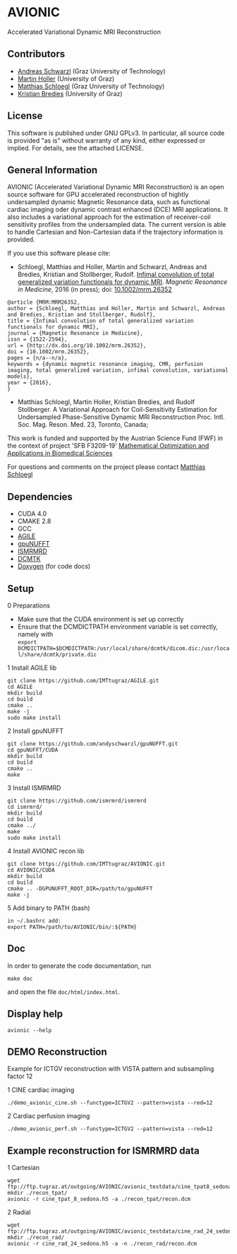 # AVIONIC
Accelerated Variational Dynamic MRI Reconstruction

## Contributors
* [Andreas Schwarzl](https://github.com/andyschwarzl) (Graz University of Technology)
* [Martin Holler](http://www.uni-graz.at/~holler) (University of Graz) 
* [Matthias Schloegl](http://www.tugraz.at/institute/imt/people/schloegl/) (Graz University of Technology)
* [Kristian Bredies](http://www.uni-graz.at/~bredies) (University of Graz) 

## License
This software is published under GNU GPLv3. In particular, all source code is provided "as is" without warranty of any kind, either expressed or implied. For details, see the attached LICENSE.

## General Information
AVIONIC (Accelerated Variational Dynamic MRI Reconstruction) is an open source software for GPU accelerated reconstruction of hightly undersampled
dynamic Magnetic Resonance data, such as functional cardiac imaging oder dynamic contrast enhanced (DCE) MRI applications. It also includes a variational
approach for the estimation of receiver-coil sensitivity profiles from the undersampled data. The current version is able to handle Cartesian and Non-Cartesian
data if the trajectory information is provided.

If you use this software please cite:
* Schloegl, Matthias and Holler, Martin and Schwarzl, Andreas and Bredies, Kristian and Stollberger, Rudolf.
  [Infimal convolution of total generalized variation functionals for dynamic MRI](http://imsc.uni-graz.at/mobis/publications/SFB-Report-2016-002.pdf).
  _Magnetic Resonance in Medicine_, 2016 (in press); doi: [10.1002/mrm.26352](http://onlinelibrary.wiley.com/doi/10.1002/mrm.26352/full) 
```
@article {MRM:MRM26352,
author = {Schloegl, Matthias and Holler, Martin and Schwarzl, Andreas and Bredies, Kristian and Stollberger, Rudolf},
title = {Infimal convolution of total generalized variation functionals for dynamic MRI},
journal = {Magnetic Resonance in Medicine},
issn = {1522-2594},
url = {http://dx.doi.org/10.1002/mrm.26352},
doi = {10.1002/mrm.26352},
pages = {n/a--n/a},
keywords = {dynamic magnetic resonance imaging, CMR, perfusion imaging, total generalized variation, infimal convolution, variational models},
year = {2016},
}
```

* Matthias Schloegl, Martin Holler, Kristian Bredies, and Rudolf Stollberger. A Variational Approach for Coil-Sensitivity Estimation for Undersampled Phase-Sensitive Dynamic MRI Reconstruction Proc. Intl. Soc. Mag. Reson. Med. 23, Toronto, Canada; 

This work is funded and supported by the Austrian Science Fund (FWF) in the context of project 'SFB F3209-19' [Mathematical Optimization and Applications in Biomedical Sciences](http://imsc.uni-graz.at/mobis/)


For questions and comments on the project please contact [Matthias Schloegl](mailto:matthias.schloegl@tugraz.at)
## Dependencies
* CUDA 4.0
* CMAKE 2.8
* GCC
* [AGILE](https://github.com/IMTtugraz/AGILE.git)
* [gpuNUFFT](https://github.com/andyschwarzl/gpuNUFFT)
* [ISMRMRD](https://github.com/ismrmrd/ismrmrd)
* [DCMTK](http://dicom.offis.de/dcmtk.php.de)
* [Doxygen](http://www.stack.nl/~dimitri/doxygen/) (for code docs)

## Setup
0 Preparations 
* Make sure that the CUDA environment is set up correctly 
* Ensure that the DCMDICTPATH environment variable is set correctly, namely with <br>
  `export DCMDICTPATH=$DCMDICTPATH:/usr/local/share/dcmtk/dicom.dic:/usr/local/share/dcmtk/private.dic`

1 Install AGILE lib 
```
git clone https://github.com/IMTtugraz/AGILE.git
cd AGILE
mkdir build
cd build
cmake ..
make -j 
sudo make install
``` 

2 Install gpuNUFFT 
```
git clone https://github.com/andyschwarzl/gpuNUFFT.git
cd gpuNUFFT/CUDA
mkdir build
cd build
cmake ..
make
``` 

3 Install ISMRMRD 
```
git clone https://github.com/ismrmrd/ismrmrd
cd ismrmrd/
mkdir build
cd build
cmake ../
make
sudo make install
``` 

4 Install AVIONIC recon lib
```
git clone https://github.com/IMTtugraz/AVIONIC.git
cd AVIONIC/CUDA
mkdir build
cd build
cmake .. -DGPUNUFFT_ROOT_DIR=/path/to/gpuNUFFT
make -j 
```

5 Add binary to PATH (bash)
```
in ~/.bashrc add:
export PATH=/path/to/AVIONIC/bin/:${PATH} 
```

## Doc
In order to generate the code documentation, run

```
make doc
```
and open the file `doc/html/index.html`. 


## Display help
```
avionic --help
```
## DEMO Reconstruction

Example for ICTGV reconstruction with VISTA pattern and subsampling factor 12

1 CINE cardiac imaging
```
./demo_avionic_cine.sh --functype=ICTGV2 --pattern=vista --red=12
```

2 Cardiac perfusion imaging
```
./demo_avionic_perf.sh --functype=ICTGV2 --pattern=vista --red=12
```

## Example reconstruction for ISMRMRD data
1 Cartesian
```
wget ftp://ftp.tugraz.at/outgoing/AVIONIC/avionic_testdata/cine_tpat8_sedona.h5
mkdir ./recon_tpat/
avionic -r cine_tpat_8_sedona.h5 -a ./recon_tpat/recon.dcm
```

2 Radial
```
wget ftp://ftp.tugraz.at/outgoing/AVIONIC/avionic_testdata/cine_rad_24_sedona.h5
mkdir ./recon_rad/
avionic -r cine_rad_24_sedona.h5 -a -n ./recon_rad/recon.dcm


